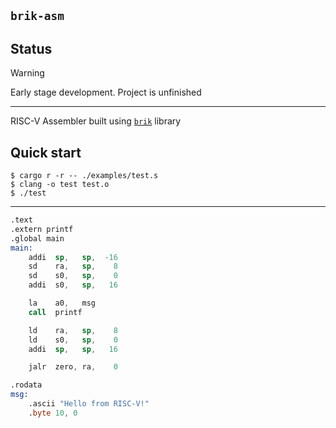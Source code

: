 ## `brik-asm`

## Status

> [!Warning]
> Early stage development. Project is unfinished

---

RISC-V Assembler built using [`brik`](https://github.com/rakivo/brik) library

## Quick start
```console
$ cargo r -r -- ./examples/test.s
$ clang -o test test.o
$ ./test
```

---

```asm
.text
.extern printf
.global main
main:
    addi  sp,   sp,  -16
    sd    ra,   sp,    8
    sd    s0,   sp,    0
    addi  s0,   sp,   16

    la    a0,   msg
    call  printf

    ld    ra,   sp,    8
    ld    s0,   sp,    0
    addi  sp,   sp,   16

    jalr  zero, ra,    0

.rodata
msg:
    .ascii "Hello from RISC-V!"
    .byte 10, 0
```
